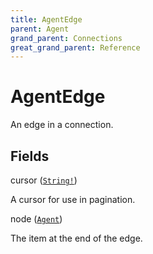 ```yaml
---
title: AgentEdge
parent: Agent
grand_parent: Connections
great_grand_parent: Reference
---
```


# AgentEdge

An edge in a connection.

## Fields

<div class="field-entry ">
  <span id="cursor" class="field-name anchored">cursor (<code><a href="/docs/reference/scalar/string">String!</a></code>)</span>

  <div class="description-wrapper">
   <p>A cursor for use in pagination.</p>

  </div>
</div>

<div class="field-entry ">
  <span id="node" class="field-name anchored">node (<code><a href="/docs/reference/object/agent">Agent</a></code>)</span>

  <div class="description-wrapper">
   <p>The item at the end of the edge.</p>

  </div>
</div>

